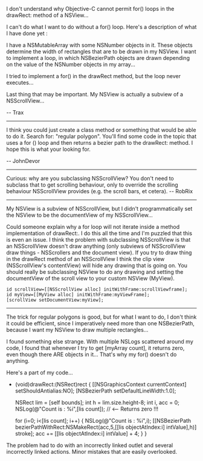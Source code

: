 I don't understand why Objective-C cannot permit for() loops in the drawRect: method of a NSView...

I can't do what I want to do without a for() loop. Here's a description of what I have done yet :

I have a NSMutableArray with some NSNumber objects in it.
These objects determine the width of rectangles that are to be drawn in my NSView.
I want to implement a loop, in which NSBezierPath objects are drawn depending on the value of the NSNumber objects in my array...

I tried to implement a for() in the drawRect method, but the loop never executes...

Last thing that may be important. My NSView is actually a subview of a NSScrollView...

-- Trax

----

I think you could just create a class method or something that would be able to do it. Search for: "regular polygon". You'll find some code in the topic that uses a for () loop and then returns a bezier path to the drawRect: method. 
I hope this is what your looking for. 

-- JohnDevor

----

Curious: why are you subclassing NSScrollView? You don't need to subclass that to get scrolling behaviour, only to override the scrolling behaviour NSScrollView provides (e.g. the scroll bars, et cetera). -- RobRix

----

My NSView is a subview of NSScrollView, but I didn't programmatically set the NSView to be the documentView of my NSScrollView... 

Could someone explain why a for loop will not iterate inside a method implementation of drawRect:. I do this all the time and I'm puzzled that this is even an issue. I think the problem with subclassing NSScrollView is that an NSScrollView doesn't draw anything (only subviews of NSScrollView draw things - NSScrollers and the document view). If you try to draw thing in the drawRect method of an NSScrollView I think the clip view (NSScrollView's contentView) will hide any drawing that is going on. You should really be subclassing NSView to do any drawing and setting the documentView of the scroll view to your custom NSView (MyView). 

    
    id scrollView=[[NSScrollView alloc] initWithFrame:scrollViewframe];
    id myView=[[MyView alloc] initWithFrame:myViewFrame];
    [scrollView setDocumentView:myView];


----

The trick for regular polygons is good, but for what I want to do, I don't think it could be efficient, since I imperatively need more than one NSBezierPath, because I want my NSView to draw multiple rectangles...

I found something else strange. With multiple NSLogs scattered around my code, I found that whenever I try to get [myArray count], it returns zero, even though there ARE objects in it... That's why my for() doesn't do anything.

Here's a part of my code...
    
- (void)drawRect:(NSRect)rect
{
    [[NSGraphicsContext currentContext] setShouldAntialias:NO];
    [NSBezierPath setDefaultLineWidth:1.0];
    
    NSRect lim = [self bounds];
    int h = lim.size.height-8;
    int i, acc = 0;
    NSLog(@"Count is : %i",[lis count]); // <-- Returns zero !!!
    
    for (i=0; i<[lis count]; i++) {
    NSLog(@"Count is : %i",i);
        [[NSBezierPath bezierPathWithRect:NSMakeRect(acc,5,[[lis objectAtIndex:i] intValue],h)] stroke];
        acc += [[lis objectAtIndex:i] intValue] + 4;
    }
}



The problem had to do with an incorrectly linked outlet and several incorrectly linked actions. Minor mistakes that are easily overlooked.
